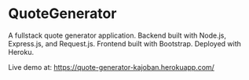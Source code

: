 # QuoteGenerator
A fullstack quote generator application. Backend built with Node.js, Express.js, and Request.js. Frontend built with Bootstrap. Deployed with Heroku.

Live demo at: 
https://quote-generator-kajoban.herokuapp.com/
